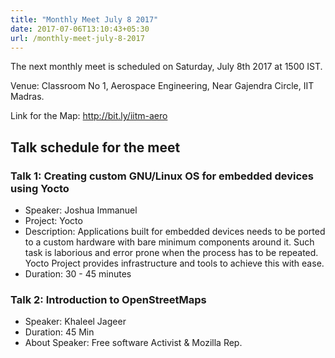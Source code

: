 ```yaml
---
title: "Monthly Meet July 8 2017"
date: 2017-07-06T13:10:43+05:30
url: /monthly-meet-july-8-2017
---
```



The next monthly meet is scheduled on Saturday, July 8th 2017 at 1500 IST.

Venue: Classroom No 1,
       Aerospace Engineering,
       Near Gajendra Circle,
       IIT Madras.

Link for the Map: http://bit.ly/iitm-aero


## Talk schedule for the meet


### Talk 1: Creating custom GNU/Linux OS for embedded devices using Yocto

* Speaker: Joshua Immanuel
* Project: Yocto
* Description: Applications built for embedded devices needs to be
ported to a custom hardware with bare minimum components around it.
Such task  is laborious and error prone when the process has to be
repeated. Yocto Project provides infrastructure and tools to achieve
this with ease.
* Duration: 30 - 45 minutes


### Talk 2: Introduction to OpenStreetMaps

* Speaker: Khaleel Jageer
* Duration: 45 Min
* About Speaker: Free software Activist & Mozilla Rep.

